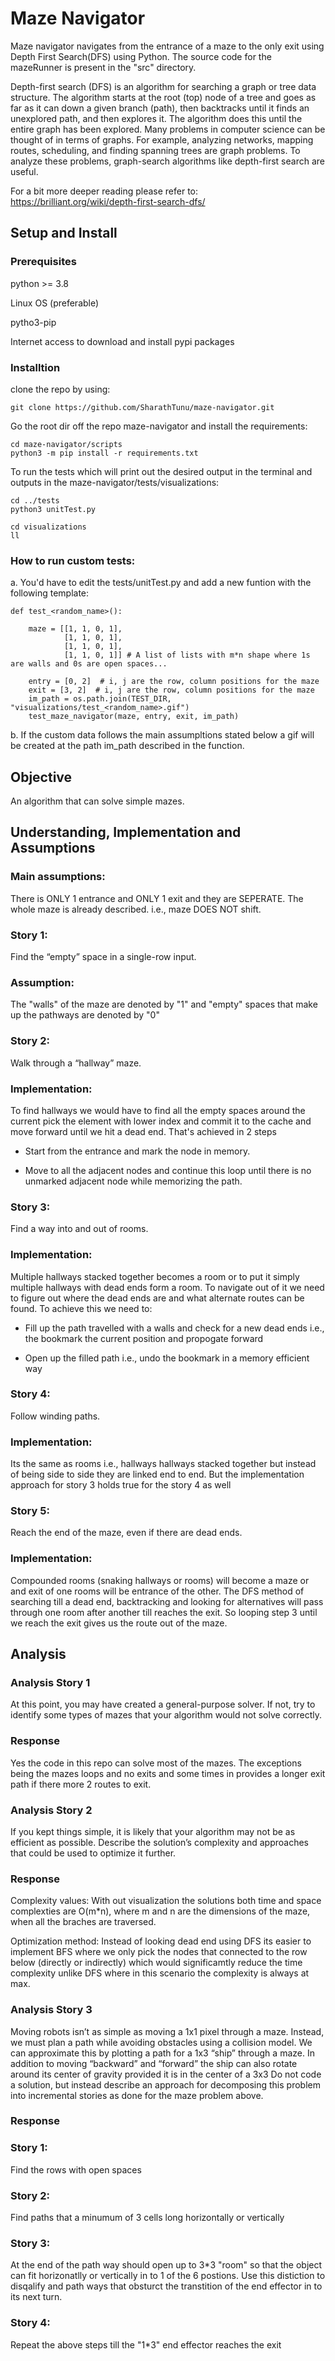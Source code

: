 # Maze Navigator
Maze navigator navigates from the entrance of a maze to the only exit using Depth First Search(DFS) using Python. The source code for the mazeRunner is present in the "src" directory.

Depth-first search (DFS) is an algorithm for searching a graph or tree data structure. The algorithm starts at the root (top) node of a tree and goes as far as it can down a given branch (path), then backtracks until it finds an unexplored path, and then explores it. The algorithm does this until the entire graph has been explored. Many problems in computer science can be thought of in terms of graphs. For example, analyzing networks, mapping routes, scheduling, and finding spanning trees are graph problems. To analyze these problems, graph-search algorithms like depth-first search are useful.

For a bit more deeper reading please refer to: https://brilliant.org/wiki/depth-first-search-dfs/

## Setup and Install

### Prerequisites
python >= 3.8

Linux OS (preferable)

pytho3-pip

Internet access to download and install pypi packages

### Installtion
clone the repo by using:
```
git clone https://github.com/SharathTunu/maze-navigator.git
```

Go the root dir off the repo maze-navigator and install the requirements:
```
cd maze-navigator/scripts
python3 -m pip install -r requirements.txt
```

To run the tests which will print out the desired output in the terminal and outputs in the maze-navigator/tests/visualizations:
```
cd ../tests
python3 unitTest.py

cd visualizations
ll
```
### How to run custom tests:
a. You'd have to edit the tests/unitTest.py and add a new funtion with the following template:

```
def test_<random_name>():
    
    maze = [[1, 1, 0, 1], 
            [1, 1, 0, 1],
            [1, 1, 0, 1],
            [1, 1, 0, 1]] # A list of lists with m*n shape where 1s are walls and 0s are open spaces...

    entry = [0, 2]  # i, j are the row, column positions for the maze
    exit = [3, 2]  # i, j are the row, column positions for the maze
    im_path = os.path.join(TEST_DIR, "visualizations/test_<random_name>.gif")
    test_maze_navigator(maze, entry, exit, im_path)
```
b. If the custom data follows the main assumpltions stated below a gif will be created at the path im_path described in the function.


## Objective
An algorithm that can solve simple mazes.

## Understanding, Implementation and Assumptions

### Main assumptions:
There is ONLY 1 entrance and ONLY 1 exit and they are SEPERATE.
The whole maze is already described. i.e., maze DOES NOT shift.

### Story 1:
Find the “empty” space in a single-row input.
### Assumption:
The "walls" of the maze are denoted by "1" and "empty" spaces that make up the pathways are denoted by "0"


### Story 2:
Walk through a “hallway” maze.
### Implementation:
To find hallways we would have to find all the empty spaces around the current pick the element with lower index and commit it to the cache and move forward until we hit a dead end. That's achieved in 2 steps

* Start from the entrance and mark the node in memory.

* Move to all the adjacent nodes and continue this loop until there is no unmarked adjacent node while memorizing the path.


### Story 3:
Find a way into and out of rooms.
### Implementation:
Multiple hallways stacked together becomes a room or to put it simply multiple hallways with dead ends form a room. To navigate out of it we need to figure out where the dead ends are and what alternate routes can be found. To achieve this we need to:

* Fill up the path travelled with a walls and check for a new dead ends i.e., the bookmark the current position and propogate forward

* Open up the filled path i.e., undo the bookmark in a memory efficient way


### Story 4:
Follow winding paths.
### Implementation:
Its the same as rooms i.e., hallways hallways stacked together but instead of being side to side they are linked end to end. But the implementation approach for story 3 holds true for the story 4 as well


### Story 5:
Reach the end of the maze, even if there are dead ends.
### Implementation:
Compounded rooms (snaking hallways or rooms) will become a maze or and exit of one rooms will be entrance of the other. The DFS method of searching till a dead end, backtracking and looking for alternatives will pass through one room after another till reaches the exit. So looping step 3 until we reach the exit gives us the route out of the maze.



## Analysis

### Analysis Story 1
At this point, you may have created a general-purpose solver. If not, try to identify some types of mazes that your algorithm would not solve correctly.
### Response
Yes the code in this repo can solve most of the mazes. The exceptions being the mazes loops and no exits and some times in provides a longer exit path if there more 2 routes to exit.

###  Analysis Story 2
If you kept things simple, it is likely that your algorithm may not be as efficient as possible. Describe the solution’s complexity and approaches that could be used to optimize it further.
### Response
Complexity values: With out visualization the solutions both time and space complexties are O(m*n), where m and n are the dimensions of the maze, when all the braches are traversed.

Optimization method: Instead of looking dead end using DFS its easier to implement BFS where we only pick the nodes that connected to the row below (directly or indirectly) which would significamtly reduce the time complexity unlike DFS where in this scenario the complexity is always at max.

### Analysis Story 3
Moving robots isn’t as simple as moving a 1x1 pixel through a maze. Instead, we must plan a path while avoiding obstacles using a collision model. We can approximate this by plotting a path for a 1x3 “ship” through a maze. In addition to moving “backward” and “forward” the ship can also rotate around its center of gravity provided it is in the center of a 3x3
Do not code a solution, but instead describe an approach for decomposing this problem into incremental stories as done for the maze problem above.

### Response

### Story 1:
Find the rows with open spaces

### Story 2:
Find paths that a minumum of 3 cells long horizontally or vertically

### Story 3:
At the end of the path way should open up to 3*3 "room" so that the object can fit horizonatlly or vertically in to 1 of the 6 postions. Use this distiction to disqalify and path ways that obsturct the transtition of the end effector in to its next turn.

### Story 4:
Repeat the above steps till the "1*3" end effector reaches the exit

